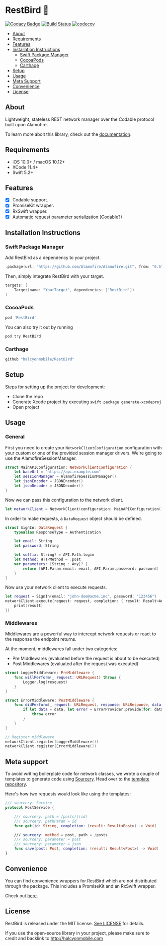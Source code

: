 # RestBird 🦉

[![Codacy Badge](https://api.codacy.com/project/badge/Grade/681dfe685db146c182483b44bd962a06)](https://app.codacy.com/app/Halcyon-Mobile/RestBird?utm_source=github.com&utm_medium=referral&utm_content=halcyonmobile/RestBird&utm_campaign=Badge_Grade_Dashboard)
[![Build Status](https://travis-ci.org/halcyonmobile/RestBird.svg?branch=master)](https://travis-ci.org/halcyonmobile/RestBird)
[![codecov](https://codecov.io/gh/halcyonmobile/RestBird/branch/master/graph/badge.svg)](https://codecov.io/gh/halcyonmobile/RestBird)

- [About](#about)
- [Requirements](#requirements)
- [Features](#features)
- [Installation Instructions](#installation-instructions)
    - [Swift Package Manager](#swift-package-manager)
    - [CocoaPods](#cocoapods)
    - [Carthage](#carthage)
- [Setup](#setup)
- [Usage](#usage)
- [Meta Support](#meta-support)
- [Convenience](#convenience)
- [License](#license)

## About

Lightweight, stateless REST network manager over the Codable protocol built upon Alamofire.

To learn more aboit this library, check out the [documentation](https://halcyonmobile.github.io/RestBird/).

## Requirements

- iOS 10.0+ / macOS 10.12+
- XCode 11.4+
- Swift 5.2+

## Features

- [x] Codable support.
- [x] PromiseKit wrapper.
- [x] RxSwift wrapper. 
- [x] Automatic request parameter serialization (Codable?)

## Installation Instructions

### Swift Package Manager

Add RestBird as a dependency to your project.

```swift
.package(url: "https://github.com/Alamofire/Alamofire.git", from: "0.5")
```

Then, simply integrate RestBird with your target.

```swift
targets: [
    Target(name: "YourTarget", dependencies: ["RestBird"])
]
```

### CocoaPods

```ruby
pod 'RestBird'
```

You can also try it out by running

```bash
pod try RestBird
```

### Carthage

```swift
github "halcyonmobile/RestBird"
```

## Setup

Steps for setting up the project for development:
- Clone the repo
- Generate Xcode project by executing `swift package generate-xcodeproj`
- Open project

## Usage

### General

First you need to create your `NetworkClientConfiguration` configuration with your custom or one of the provided session manager drivers. We're going to use the AlamofireSessionManager.

```swift
struct MainAPIConfiguration: NetworkClientConfiguration {
    let baseUrl = "https://api.example.com"
    let sessionManager = AlamofireSessionManager()
    let jsonEncoder = JSONEncoder()
    let jsonDecoder = JSONDecoder()
}
```

Now we can pass this configuration to the network client.

```swift
let networkClient = NetworkClient(configuration: MainAPIConfiguration())
```

In order to make requests, a `DataRequest` object should be defined.

```swift
struct SignIn: DataRequest {
    typealias ResponseType = Authentication

    let email: String
    let password: String

    let suffix: String? = API.Path.login
    let method: HTTPMethod = .post
    var parameters: [String : Any]? {
        return [API.Param.email: email, API.Param.password: password]
    }
}
```

Now use your network client to execute requests.

```swift
let request = SignIn(email: "john-doe@acme.inc", password: "123456")
networkClient.execute(request: request, completion: { result: Result<Authentication> in
    print(result)
})
```

### Middlewares

Middlewares are a powerful way to intercept network requests or react to the response the endpoint returns.

At the moment, middlewares fall under two categories:

- Pre Middlewares (evaluated before the request is about to be executed)
- Post Middlewares (evaluated after the request was executed)

```Swift
struct LoggerMiddleware: PreMiddleware {
    func willPerform(_ request: URLRequest) throws {
        Logger.log(resquest)
    }
}

struct ErrorMiddleware: PostMiddleware {
    func didPerform(_ request: URLRequest, response: URLResponse, data: Data?) throws {
        if let data = data, let error = ErrorProvider.provide(for: data) {
            throw error
        }
    }
}

// Register middleware
networkClient.register(LoggerMiddleware())
networkClient.register(ErrorMiddleware())
```

## Meta support

To avoid writing boilerplate code for network classes, we wrote a couple of templates to generate code using [Sourcery](https://github.com/krzysztofzablocki/Sourcery). Head over to the [template repository](https://github.com/halcyonmobile/RestBird-Sourcery).

Here's how two requests would look like using the templates:

```Swift
/// sourcery: Service
protocol PostService {

    /// sourcery: path = /posts/\(id)
    /// sourcery: pathParam = id
    func get(id: String, completion: (result: Result<Post>) -> Void)

    /// sourcery: method = post, path = /posts
    /// sourcery: parameter = post
    /// sourcery: parameter = json
    func save(post: Post, completion: (result: Result<Post>) -> Void)
}
```

## Convenience

You can find convenience wrappers for RestBird which are not distributed through the package. This includes a PromiseKit and an RxSwift wrapper.

Check out [here](https://github.com/halcyonmobile/RestBird/tree/master/Convenience).

## License

RestBird is released under the MIT license. [See LICENSE](https://github.com/halcyonmobile/RestBird/blob/master/LICENSE) for details.

If you use the open-source library in your project, please make sure to credit and backlink to http://halcyonmobile.com

